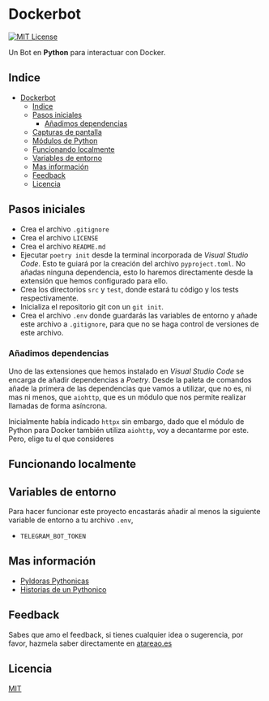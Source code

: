 
# Dockerbot

[![MIT License](https://img.shields.io/badge/License-MIT-green.svg)](https://choosealicense.com/licenses/mit/)  

Un Bot en **Python** para interactuar con Docker.

## Indice

- [Dockerbot](#dockerbot)
  - [Indice](#indice)
  - [Pasos iniciales](#pasos-iniciales)
    - [Añadimos dependencias](#añadimos-dependencias)
  - [Capturas de pantalla](#capturas-de-pantalla)
  - [Módulos de Python](#módulos-de-python)
  - [Funcionando localmente](#funcionando-localmente)
  - [Variables de entorno](#variables-de-entorno)
  - [Mas información](#mas-información)
  - [Feedback](#feedback)
  - [Licencia](#licencia)

## Pasos iniciales

- Crea el archivo `.gitignore`
- Crea el archivo `LICENSE`
- Crea el archivo `README.md`
- Ejecutar `poetry init` desde la terminal incorporada de *Visual Studio Code*. Esto te guiará por la creación del archivo `pyproject.toml`. No añadas ninguna dependencia, esto lo haremos directamente desde la extensión que hemos configurado para ello.
- Crea los directorios `src` y `test`, donde estará tu código y los tests respectivamente.
- Inicializa el repositorio git con un `git init`.
- Crea el archivo `.env` donde guardarás las variables de entorno y añade este archivo a `.gitignore`, para que no se haga control de versiones de este archivo.

### Añadimos dependencias

Uno de las extensiones que hemos instalado en *Visual Studio Code* se encarga de añadir dependencias a *Poetry*. Desde la paleta de comandos añade la primera de las dependencias que vamos a utilizar, que no es, ni mas ni menos, que `aiohttp`, que es un módulo que nos permite realizar llamadas de forma asíncrona.

Inicialmente había indicado `httpx` sin embargo, dado que el módulo de Python para Docker también utiliza `aiohttp`, voy a decantarme por este. Pero, elige tu el que consideres


## Funcionando localmente

## Variables de entorno

Para hacer funcionar este proyecto encastarás añadir al menos la siguiente variable de entorno a tu archivo `.env`,

* `TELEGRAM_BOT_TOKEN`

## Mas información

* [Pyldoras Pythonicas](https://atareao.es/pyldoras)
* [Historias de un Pythonico](https://atareao.es/python)

## Feedback

Sabes que amo el feedback, si tienes cualquier idea o sugerencia, por favor, hazmela saber directamente en [atareao.es](https://atareao.es)

## Licencia  

[MIT](https://choosealicense.com/licenses/mit/)
